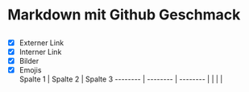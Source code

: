 # Markdown mit Github Geschmack  
##
- [x] Externer Link
- [x] Interner Link
- [x] Bilder
- [x] Emojis  
Spalte 1 | Spalte 2 | Spalte 3
-------- | -------- | --------
  |   | 
   |   | 
